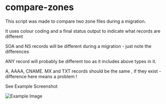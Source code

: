 # compare-zones

This script was made to compare two zone files during a migration.

It uses colour coding and a final status output to indicate what records are different 

SOA and NS records will be different during a migration - just note the differences

ANY record will probably be different too as it includes above types in it.

A, AAAA, CNAME. MX and TXT records should be the same , if they exist - difference here means a problem !

See Example Screenshot

![Example Image](image.png?raw=true)

